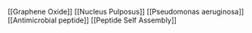 [[Graphene Oxide]]
[[Nucleus Pulposus]]
[[Pseudomonas aeruginosa]]
[[Antimicrobial peptide]]
[[Peptide Self Assembly]]
